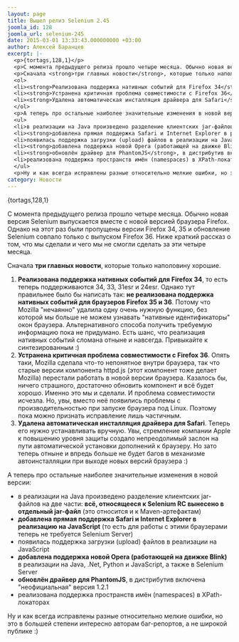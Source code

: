 ```yaml
---
layout: page
title: Вышел релиз Selenium 2.45
joomla_id: 128
joomla_url: selenium-245
date: 2015-03-01 13:33:43.000000000 +03:00
author: Алексей Баранцев
excerpt: |-
  <p>{tortags,128,1}</p>
  <p>С момента предыдущего релиза прошло четыре месяца. Обычно новая версия Selenium выпускается вместе с новой версией браузера Firefox. Однако на этот раз были пропущены версии Firefox 34, 35 и обновление Selenium совпало только с выпуском Firefox 36. Ниже краткий рассказ о том, что мы сделали и чего мы не смогли сделать за эти четыре месяца.</p>
  <p>Сначала <strong>три главных новости</strong>, которые только наполовину хорошие.</p>
  <ol>
  <li><strong>Реализована поддержка нативных событий для Firefox 34</strong>, то есть теперь поддерживаются 34, 33, 31esr и 24esr. Однако тут правильнее было бы написать так: <strong>не реализована поддержка нативных событий для браузеров Firefox 35 и 36</strong>. Потому что Mozilla "нечаянно" удалила одну очень нужную функцию, без которой мы больше не можем узнавать "нативные идентификаторы" окон браузера. Альтернативного способа получить требуемую информацию пока не придумано. Есть шанс, что реализация нативных событий сломана отныне и навсегда. Привыкайте к синтезированным :)</li>
  <li><strong>Устранена критичная проблема совместимости с Firefox 36</strong>. Опять таки, Mozilla сделала что-то непонятное внутри браузера, так что старые версии компонента httpd.js (этот компонент тоже делает Mozilla) перестали работать в новой версии браузера. Казалось бы, ничего страшного, достаточно обновить компонент и всё будет хорошо. Именно это мы и сделали. И проблема совместимости исчезла. Но, увы, вместо неё появились проблемы с производительностью при запуске браузера под Linux. Поэтому пока можно признать исправление лишь частичным.</li>
  <li><strong>Удалена автоматическая инсталляция драйвера для Safari</strong>. Теперь его нужно устанавливать вручную. Увы, стремление компании Apple к повышению уровня защиты создало непреодолимый заслон на пути автоматической установки дополнений к браузеру. Но зато теперь отныне и впредь больше не будет багов в механизме автоинсталляции при выходе новых версий браузера :)</li>
  </ol>
  <p>А теперь про остальные наиболее значительные изменения в новой версии:</p>
  <ul>
  <li>в реализации на Java произведено разделение клиентских jar-файлов на две части: <strong>всё, относящееся к Selenium RC вынесено в отдельный jar-файл</strong> (это относится и к Maven-артефактам)</li>
  <li><strong>добавлена прямая поддержка Safari и Internet Explorer в реализацию на JavaScript</strong> (то есть для работы с этими браузерами теперь не требуется Selenium Server)</li>
  <li>появилась поддержка загрузки (upload) файлов в реализации на JavaScript</li>
  <li><strong>добавлена поддержка новой Opera (работающей на движке Blink)</strong> в реализации на Java, .Net, Python и JavaScript, а также в Selenium Server</li>
  <li><strong>обновлён драйвер для PhantomJS</strong>, в дистрибутив включена "неофициальная" <span>версия </span>1.2.1</li>
  <li>реализована поддержка пространств имён (namespaces) в XPath-локаторах</li>
  </ul>
  <p>Ну и как всегда исправлены разные относительно мелкие ошибки, но это в большей степени интересно авторам баг-репортов, а не широкой публике :)</p>
category: Новости
---
```

<p>{tortags,128,1}</p>
<p>С момента предыдущего релиза прошло четыре месяца. Обычно новая версия Selenium выпускается вместе с новой версией браузера Firefox. Однако на этот раз были пропущены версии Firefox 34, 35 и обновление Selenium совпало только с выпуском Firefox 36. Ниже краткий рассказ о том, что мы сделали и чего мы не смогли сделать за эти четыре месяца.</p>
<p>Сначала <strong>три главных новости</strong>, которые только наполовину хорошие.</p>
<ol>
<li><strong>Реализована поддержка нативных событий для Firefox 34</strong>, то есть теперь поддерживаются 34, 33, 31esr и 24esr. Однако тут правильнее было бы написать так: <strong>не реализована поддержка нативных событий для браузеров Firefox 35 и 36</strong>. Потому что Mozilla "нечаянно" удалила одну очень нужную функцию, без которой мы больше не можем узнавать "нативные идентификаторы" окон браузера. Альтернативного способа получить требуемую информацию пока не придумано. Есть шанс, что реализация нативных событий сломана отныне и навсегда. Привыкайте к синтезированным :)</li>
<li><strong>Устранена критичная проблема совместимости с Firefox 36</strong>. Опять таки, Mozilla сделала что-то непонятное внутри браузера, так что старые версии компонента httpd.js (этот компонент тоже делает Mozilla) перестали работать в новой версии браузера. Казалось бы, ничего страшного, достаточно обновить компонент и всё будет хорошо. Именно это мы и сделали. И проблема совместимости исчезла. Но, увы, вместо неё появились проблемы с производительностью при запуске браузера под Linux. Поэтому пока можно признать исправление лишь частичным.</li>
<li><strong>Удалена автоматическая инсталляция драйвера для Safari</strong>. Теперь его нужно устанавливать вручную. Увы, стремление компании Apple к повышению уровня защиты создало непреодолимый заслон на пути автоматической установки дополнений к браузеру. Но зато теперь отныне и впредь больше не будет багов в механизме автоинсталляции при выходе новых версий браузера :)</li>
</ol>
<p>А теперь про остальные наиболее значительные изменения в новой версии:</p>
<ul>
<li>в реализации на Java произведено разделение клиентских jar-файлов на две части: <strong>всё, относящееся к Selenium RC вынесено в отдельный jar-файл</strong> (это относится и к Maven-артефактам)</li>
<li><strong>добавлена прямая поддержка Safari и Internet Explorer в реализацию на JavaScript</strong> (то есть для работы с этими браузерами теперь не требуется Selenium Server)</li>
<li>появилась поддержка загрузки (upload) файлов в реализации на JavaScript</li>
<li><strong>добавлена поддержка новой Opera (работающей на движке Blink)</strong> в реализации на Java, .Net, Python и JavaScript, а также в Selenium Server</li>
<li><strong>обновлён драйвер для PhantomJS</strong>, в дистрибутив включена "неофициальная" <span>версия </span>1.2.1</li>
<li>реализована поддержка пространств имён (namespaces) в XPath-локаторах</li>
</ul>
<p>Ну и как всегда исправлены разные относительно мелкие ошибки, но это в большей степени интересно авторам баг-репортов, а не широкой публике :)</p>
